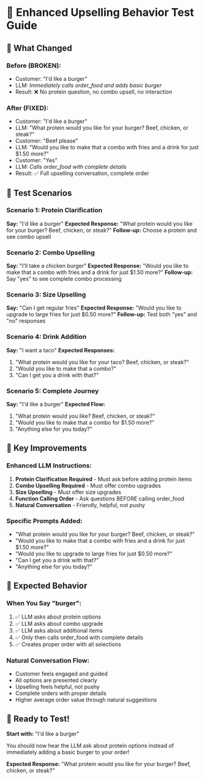 # 🍔 Enhanced Upselling Behavior Test Guide

## **🎯 What Changed**

### **Before (BROKEN):**
- Customer: "I'd like a burger"
- LLM: *Immediately calls order_food and adds basic burger*
- Result: ❌ No protein question, no combo upsell, no interaction

### **After (FIXED):**
- Customer: "I'd like a burger"
- LLM: "What protein would you like for your burger? Beef, chicken, or steak?"
- Customer: "Beef please"
- LLM: "Would you like to make that a combo with fries and a drink for just $1.50 more?"
- Customer: "Yes"
- LLM: *Calls order_food with complete details*
- Result: ✅ Full upselling conversation, complete order

## **🎤 Test Scenarios**

### **Scenario 1: Protein Clarification**
**Say:** "I'd like a burger"
**Expected Response:** "What protein would you like for your burger? Beef, chicken, or steak?"
**Follow-up:** Choose a protein and see combo upsell

### **Scenario 2: Combo Upselling**
**Say:** "I'll take a chicken burger"
**Expected Response:** "Would you like to make that a combo with fries and a drink for just $1.50 more?"
**Follow-up:** Say "yes" to see complete combo processing

### **Scenario 3: Size Upselling**
**Say:** "Can I get regular fries"
**Expected Response:** "Would you like to upgrade to large fries for just $0.50 more?"
**Follow-up:** Test both "yes" and "no" responses

### **Scenario 4: Drink Addition**
**Say:** "I want a taco"
**Expected Responses:** 
1. "What protein would you like for your taco? Beef, chicken, or steak?"
2. "Would you like to make that a combo?"
3. "Can I get you a drink with that?"

### **Scenario 5: Complete Journey**
**Say:** "I'd like a burger"
**Expected Flow:**
1. "What protein would you like? Beef, chicken, or steak?"
2. "Would you like to make that a combo for $1.50 more?"
3. "Anything else for you today?"

## **🔧 Key Improvements**

### **Enhanced LLM Instructions:**
1. **Protein Clarification Required** - Must ask before adding protein items
2. **Combo Upselling Required** - Must offer combo upgrades
3. **Size Upselling** - Must offer size upgrades
4. **Function Calling Order** - Ask questions BEFORE calling order_food
5. **Natural Conversation** - Friendly, helpful, not pushy

### **Specific Prompts Added:**
- "What protein would you like for your burger? Beef, chicken, or steak?"
- "Would you like to make that a combo with fries and a drink for just $1.50 more?"
- "Would you like to upgrade to large fries for just $0.50 more?"
- "Can I get you a drink with that?"
- "Anything else for you today?"

## **🎉 Expected Behavior**

### **When You Say "burger":**
1. ✅ LLM asks about protein options
2. ✅ LLM asks about combo upgrade
3. ✅ LLM asks about additional items
4. ✅ Only then calls order_food with complete details
5. ✅ Creates proper order with all selections

### **Natural Conversation Flow:**
- Customer feels engaged and guided
- All options are presented clearly
- Upselling feels helpful, not pushy
- Complete orders with proper details
- Higher average order value through natural suggestions

## **🚀 Ready to Test!**

**Start with:** "I'd like a burger"

You should now hear the LLM ask about protein options instead of immediately adding a basic burger to your order!

**Expected Response:** "What protein would you like for your burger? Beef, chicken, or steak?"

